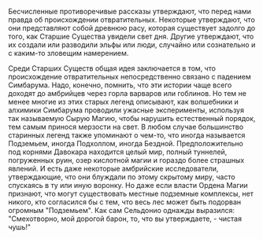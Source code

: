 Бесчисленные противоречивые рассказы утверждают, что перед нами правда об происхождении отвратительных. Некоторые утверждают, что они представляют собой древнюю расу, которая существует задолго до того, как Старшие Существа увидели свет дня. Другие утверждают, что их создали или разводили эльфы или люди, случайно или сознательно и с каким-то зловещим намерением.

Среди Старших Существ общая идея заключается в том, что происхождение отвратительных непосредственно связано с падением Симбарума. Надо, конечно, помнить, что эти истории чаще всего доходят до амбрийцев через горла варваров или гоблинов. Но тем не менее многие из этих старых легенд описывают, как волшебники и алхимики Симбарума проводили ужасные эксперименты, используя так называемую Сырую Магию, чтобы нарушить естественный порядок, тем самым принося мерзости на свет. В любом случае большинство старинных легенд также упоминают о чем-то, что иногда называется Подземьем, иногда Подхоллом, иногда Бездной. Предположительно под корнями Давокара находится целый мир, полный туннелей, погруженных руин, озер кислотной магии и гораздо более страшных явлений. И есть даже некоторые амбрийские исследователи, утверждающие, что они блуждали по этому скрытому миру, часто спускаясь в ту или иную воронку. Но даже если власти Ордена Магии признают, что могут существовать местные подземные комплексы, нет никого, кто согласился бы с тем, что весь лес может быть подорван огромным "Подземьем". Как сам Сельдонио однажды выразился: "Смехотворно, мой дорогой барон, то, что вы утверждаете, - чистая чушь!"
